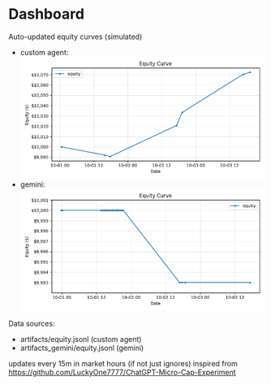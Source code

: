 # Dashboard

Auto-updated equity curves (simulated)

- custom agent: ![Equity Curve](artifacts/equity.png?v=63055cd)
- gemini: ![Equity Curve (Gemini)](artifacts_gemini/equity.png?v=63055cd)

Data sources:
- artifacts/equity.jsonl (custom agent)
- artifacts_gemini/equity.jsonl (gemini)

updates every 15m in market hours (if not just ignores)
inspired from https://github.com/LuckyOne7777/ChatGPT-Micro-Cap-Experiment